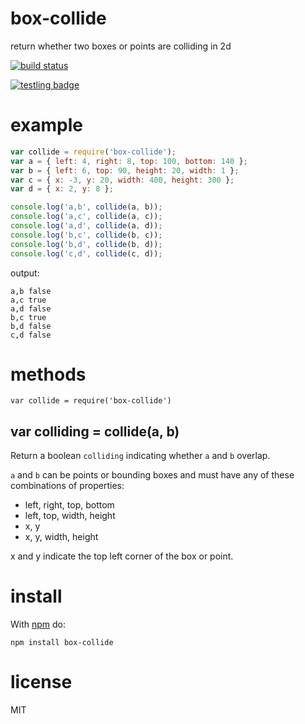 # box-collide

return whether two boxes or points are colliding in 2d

[![build status](https://secure.travis-ci.org/substack/box-collide.png)](http://travis-ci.org/substack/box-collide)

[![testling badge](https://ci.testling.com/substack/box-collide.png)](https://ci.testling.com/substack/box-collide)

# example

``` js
var collide = require('box-collide');
var a = { left: 4, right: 8, top: 100, bottom: 140 };
var b = { left: 6, top: 90, height: 20, width: 1 };
var c = { x: -3, y: 20, width: 400, height: 300 };
var d = { x: 2, y: 8 };

console.log('a,b', collide(a, b));
console.log('a,c', collide(a, c));
console.log('a,d', collide(a, d));
console.log('b,c', collide(b, c));
console.log('b,d', collide(b, d));
console.log('c,d', collide(c, d));
```

output:

```
a,b false
a,c true
a,d false
b,c true
b,d false
c,d false
```

# methods

```
var collide = require('box-collide')
```

## var colliding = collide(a, b)

Return a boolean `colliding` indicating whether `a` and `b` overlap.

`a` and `b` can be points or bounding boxes and must have any of these
combinations of properties:

* left, right, top, bottom
* left, top, width, height
* x, y
* x, y, width, height

x and y indicate the top left corner of the box or point.

# install

With [npm](https://npmjs.org) do:

```
npm install box-collide
```

# license

MIT
